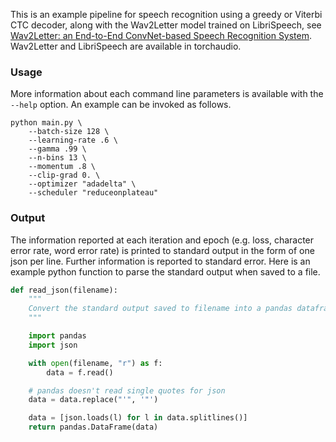 This is an example pipeline for speech recognition using a greedy or Viterbi CTC decoder, along with the Wav2Letter model trained on LibriSpeech, see [Wav2Letter: an End-to-End ConvNet-based Speech Recognition System](https://arxiv.org/pdf/1609.03193.pdf). Wav2Letter and LibriSpeech are available in torchaudio.

### Usage

More information about each command line parameters is available with the `--help` option. An example can be invoked as follows.
```
python main.py \
    --batch-size 128 \
    --learning-rate .6 \
    --gamma .99 \
    --n-bins 13 \
    --momentum .8 \
    --clip-grad 0. \
    --optimizer "adadelta" \
    --scheduler "reduceonplateau"
```

### Output

The information reported at each iteration and epoch (e.g. loss, character error rate, word error rate) is printed to standard output in the form of one json per line. Further information is reported to standard error. Here is an example python function to parse the standard output when saved to a file.
```python
def read_json(filename):
	"""
	Convert the standard output saved to filename into a pandas dataframe for analysis.
	"""

	import pandas
	import json

    with open(filename, "r") as f:
        data = f.read()

    # pandas doesn't read single quotes for json
    data = data.replace("'", '"')

    data = [json.loads(l) for l in data.splitlines()]
    return pandas.DataFrame(data)
```

